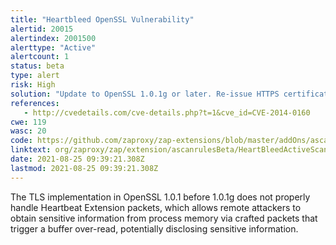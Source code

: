 ```yaml
---
title: "Heartbleed OpenSSL Vulnerability"
alertid: 20015
alertindex: 2001500
alerttype: "Active"
alertcount: 1
status: beta
type: alert
risk: High
solution: "Update to OpenSSL 1.0.1g or later. Re-issue HTTPS certificates. Change asymmetric private keys and shared secret keys, since these may have been compromised, with no evidence of compromise in the server log files."
references:
   - http://cvedetails.com/cve-details.php?t=1&cve_id=CVE-2014-0160
cwe: 119
wasc: 20
code: https://github.com/zaproxy/zap-extensions/blob/master/addOns/ascanrulesBeta/src/main/java/org/zaproxy/zap/extension/ascanrulesBeta/HeartBleedActiveScanRule.java
linktext: org/zaproxy/zap/extension/ascanrulesBeta/HeartBleedActiveScanRule.java
date: 2021-08-25 09:39:21.308Z
lastmod: 2021-08-25 09:39:21.308Z
---
```

The TLS implementation in OpenSSL 1.0.1 before 1.0.1g does not properly handle Heartbeat Extension packets, which allows remote attackers to obtain sensitive information from process memory via crafted packets that trigger a buffer over-read, potentially disclosing sensitive information.
